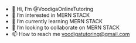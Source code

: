 - 👋 Hi, I’m @VoodigaOnlineTutoring
- 👀 I’m interested in MERN STACK
- 🌱 I’m currently learning MERN STACK
- 💞️ I’m looking to collaborate on MERN STACK
- 📫 How to reach me voodigatutoring@gmail.com

<!---
VoodigaOnlineTutoring/VoodigaOnlineTutoring is a ✨ special ✨ repository because its `README.md` (this file) appears on your GitHub profile.
You can click the Preview link to take a look at your changes.
--->
